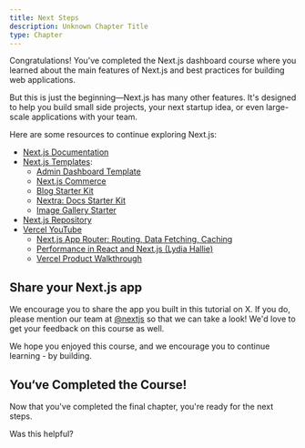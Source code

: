 ```yaml
---
title: Next Steps
description: Unknown Chapter Title
type: Chapter
---
```


Congratulations! You've completed the Next.js dashboard course where you
learned about the main features of Next.js and best practices for building web
applications.

But this is just the beginning—Next.js has many other features. It's designed
to help you build small side projects, your next startup idea, or even large-
scale applications with your team.

Here are some resources to continue exploring Next.js:

- [Next.js Documentation](/docs)
- [Next.js Templates](https://vercel.com/templates?framework=next.js):
  - [Admin Dashboard Template](https://vercel.com/templates/next.js/admin-dashboard-tailwind-planetscale-react-nextjs)
  - [Next.js Commerce](https://vercel.com/templates/next.js/nextjs-commerce)
  - [Blog Starter Kit](https://vercel.com/templates/next.js/blog-starter-kit)
  - [Nextra: Docs Starter Kit](https://vercel.com/templates/next.js/documentation-starter-kit)
  - [Image Gallery Starter](https://vercel.com/templates/next.js/image-gallery-starter)
- [Next.js Repository](https://github.com/vercel/next.js)
- [Vercel YouTube](https://www.youtube.com/@VercelHQ/videos)
  - [Next.js App Router: Routing, Data Fetching, Caching](https://www.youtube.com/watch?v=gSSsZReIFRk)
  - [Performance in React and Next.js (Lydia Hallie)](https://www.youtube.com/watch?v=SqVLqvsiAYQ)
  - [Vercel Product Walkthrough](https://www.youtube.com/watch?v=sPmat30SE4k)

## Share your Next.js app

We encourage you to share the app you built in this tutorial on X. If you do,
please mention our team at [@nextjs](https://twitter.com/nextjs) so that we
can take a look! We'd love to get your feedback on this course as well.

We hope you enjoyed this course, and we encourage you to continue learning -
by building.

## You‘ve Completed the Course!

Now that you've completed the final chapter, you're ready for the next steps.

Was this helpful?
